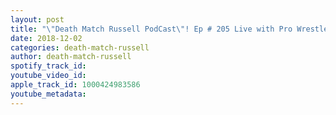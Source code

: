 ```yaml
---
layout: post
title: "\"Death Match Russell PodCast\"! Ep # 205 Live with Pro Wrestler The FAP Brandon Xavier Tune in!"
date: 2018-12-02
categories: death-match-russell
author: death-match-russell
spotify_track_id: 
youtube_video_id: 
apple_track_id: 1000424983586
youtube_metadata: 
---
```


